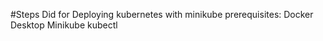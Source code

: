 #Steps Did for Deploying kubernetes with minikube
prerequisites:
  Docker Desktop
  Minikube
  kubectl
